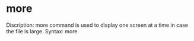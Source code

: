 # more

Discription: more command is used to display one screen at a time in case the file is large.
Syntax: more <file name>